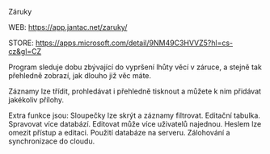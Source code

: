 Záruky

WEB: https://app.jantac.net/zaruky/

STORE: https://apps.microsoft.com/detail/9NM49C3HVVZ5?hl=cs-cz&gl=CZ


Program sleduje dobu zbývající do vypršení lhůty věcí v záruce, a stejně tak přehledně zobrazí, jak dlouho již věc máte.

Záznamy lze třídit, prohledávat i přehledně tisknout a můžete k nim přidávat jakékoliv přílohy.

Extra funkce jsou:
Sloupečky lze skrýt a záznamy filtrovat.
Editační tabulka.
Spravovat více databází.
Editovat může více uživatelů najednou.
Heslem lze omezit přístup a editaci.
Použití databáze na serveru.
Zálohování a synchronizace do cloudu.
